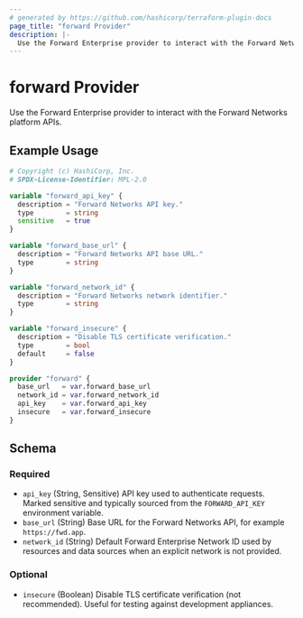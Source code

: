 ```yaml
---
# generated by https://github.com/hashicorp/terraform-plugin-docs
page_title: "forward Provider"
description: |-
  Use the Forward Enterprise provider to interact with the Forward Networks platform APIs.
---
```


# forward Provider

Use the Forward Enterprise provider to interact with the Forward Networks platform APIs.

## Example Usage

```terraform
# Copyright (c) HashiCorp, Inc.
# SPDX-License-Identifier: MPL-2.0

variable "forward_api_key" {
  description = "Forward Networks API key."
  type        = string
  sensitive   = true
}

variable "forward_base_url" {
  description = "Forward Networks API base URL."
  type        = string
}

variable "forward_network_id" {
  description = "Forward Networks network identifier."
  type        = string
}

variable "forward_insecure" {
  description = "Disable TLS certificate verification."
  type        = bool
  default     = false
}

provider "forward" {
  base_url   = var.forward_base_url
  network_id = var.forward_network_id
  api_key    = var.forward_api_key
  insecure   = var.forward_insecure
}
```

<!-- schema generated by tfplugindocs -->
## Schema

### Required

- `api_key` (String, Sensitive) API key used to authenticate requests. Marked sensitive and typically sourced from the `FORWARD_API_KEY` environment variable.
- `base_url` (String) Base URL for the Forward Networks API, for example `https://fwd.app`.
- `network_id` (String) Default Forward Enterprise Network ID used by resources and data sources when an explicit network is not provided.

### Optional

- `insecure` (Boolean) Disable TLS certificate verification (not recommended). Useful for testing against development appliances.
